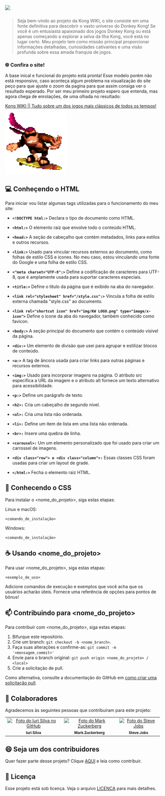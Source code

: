 # <img src="https://fontmeme.com/permalink/230923/abc964d25b44b11c5df60673ed1a310f.png" >

>Seja bem-vindo ao projeto da Kong WIKI, o site consiste em uma fonte definitiva para descobrir o vasto universo do Donkey Kong! Se você é um entusiasta apaixonado dos jogos Donkey Kong ou está apenas começando a explorar a selva da Ilha Kong, você está no lugar certo. Meu projeto tem como missão principal proporcionar informações detalhadas, curiosidades cativantes e uma visão profunda sobre essa amada franquia de jogos.

### 🌐 Confira o site!

A base inical e funcional do projeto está pronta! Esse modelo porém não está responsivo, caso aconteça algum problema na visualização do site peço para que ajuste o zoom da pagina para que assim consiga ver o resultado esperado. Por ser meu primeiro projeto espero que entenda, mas agora chega de enrolações, de uma olhada no resultado:

[Kong WIKI || Tudo sobre um dos jogos mais clássicos de todos os tempos! ](https://kongwiki.netlify.app/)

<img src="img/teste.gif">

## 💻 Conheçendo o HTML

Para iniciar vou listar algumas tags utilizadas para o funcionamento do meu site:

* **`<!DOCTYPE html:>`** Declara o tipo de documento como HTML.

* **`<html:>`** O elemento raiz que envolve todo o conteúdo HTML.

* **`<head:>`** A seção de cabeçalho que contém metadados, links para estilos e outros recursos.

* **`<link:>`** Usado para vincular recursos externos ao documento, como folhas de estilo CSS e ícones. No meu caso, estou vinculando uma fonte do Google e uma folha de estilo CSS.

* **`<"meta charset="UTF-8":>`** Define a codificação de caracteres para UTF-8, que é amplamente usada para suportar caracteres especiais.

* **`<title:>`** Define o título da página que é exibido na aba do navegador.

* **`<link rel="stylesheet" href="/style.css":>`** Vincula a folha de estilo externa chamada "style.css" ao documento.

* **`<link rel="shortcut icon" href="img/KW LOGO.png" type="image/x-icon">`** Define o ícone da aba do navegador, também conhecido como favicon.

* **`<body:>`** A seção principal do documento que contém o conteúdo visível da página.

* **`<div:>`** Um elemento de divisão que usei para agrupar e estilizar blocos de conteúdo.

* **`<a:>`** A tag de âncora usada para criar links para outras páginas e recursos externos.

* **`<img:>`** Usado para incorporar imagens na página. O atributo src especifica a URL da imagem e o atributo alt fornece um texto alternativo para acessibilidade.

* **`<p:>`** Define um parágrafo de texto.

* **`<h2>:`** Cria um cabeçalho de segundo nível.

* **`<ul>:`** Cria uma lista não ordenada.

* **`<li>:`** Define um item de lista em uma lista não ordenada.

* **`<br>:`** Insere uma quebra de linha.

* **`<carousel>:`** Um um elemento personalizado que foi usado para criar um carrossel de imagens.

* **`<div class="row"> e <div class="column">:`** Essas classes CSS foram usadas para criar um layout de grade.

* **`</html:>`** Fecha o elemento raiz HTML.



## 🧩 Conhecendo o CSS

Para instalar o <nome_do_projeto>, siga estas etapas:

Linux e macOS:
```
<comando_de_instalação>
```

Windows:
```
<comando_de_instalação>
```

## ☕ Usando <nome_do_projeto>

Para usar <nome_do_projeto>, siga estas etapas:

```
<exemplo_de_uso>
```

Adicione comandos de execução e exemplos que você acha que os usuários acharão úteis. Fornece uma referência de opções para pontos de bônus!

## 📫 Contribuindo para <nome_do_projeto>

Para contribuir com <nome_do_projeto>, siga estas etapas:

1. Bifurque este repositório.
2. Crie um branch: `git checkout -b <nome_branch>`.
3. Faça suas alterações e confirme-as: `git commit -m '<mensagem_commit>'`
4. Envie para o branch original: `git push origin <nome_do_projeto> / <local>`
5. Crie a solicitação de pull.

Como alternativa, consulte a documentação do GitHub em [como criar uma solicitação pull](https://help.github.com/en/github/collaborating-with-issues-and-pull-requests/creating-a-pull-request).

## 🤝 Colaboradores

Agradecemos às seguintes pessoas que contribuíram para este projeto:

<table>
  <tr>
    <td align="center">
      <a href="#">
        <img src="https://avatars3.githubusercontent.com/u/31936044" width="100px;" alt="Foto do Iuri Silva no GitHub"/><br>
        <sub>
          <b>Iuri Silva</b>
        </sub>
      </a>
    </td>
    <td align="center">
      <a href="#">
        <img src="https://s2.glbimg.com/FUcw2usZfSTL6yCCGj3L3v3SpJ8=/smart/e.glbimg.com/og/ed/f/original/2019/04/25/zuckerberg_podcast.jpg" width="100px;" alt="Foto do Mark Zuckerberg"/><br>
        <sub>
          <b>Mark Zuckerberg</b>
        </sub>
      </a>
    </td>
    <td align="center">
      <a href="#">
        <img src="https://miro.medium.com/max/360/0*1SkS3mSorArvY9kS.jpg" width="100px;" alt="Foto do Steve Jobs"/><br>
        <sub>
          <b>Steve Jobs</b>
        </sub>
      </a>
    </td>
  </tr>
</table>

## 😄 Seja um dos contribuidores

Quer fazer parte desse projeto? Clique [AQUI](CONTRIBUTING.md) e leia como contribuir.

## 📝 Licença

Esse projeto está sob licença. Veja o arquivo [LICENÇA](LICENSE.md) para mais detalhes.
